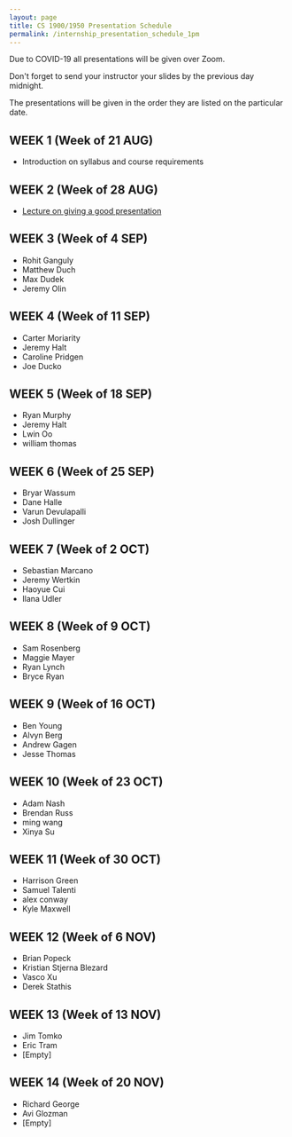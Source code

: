 ```yaml
---
layout: page
title: CS 1900/1950 Presentation Schedule
permalink: /internship_presentation_schedule_1pm
---
```


Due to COVID-19 all presentations will be given over Zoom.

Don't forget to send your instructor your slides by the previous day midnight.

The presentations will be given in the order they are listed on the particular date.

## WEEK 1 (Week of 21 AUG)

* Introduction on syllabus and course requirements

## WEEK 2 (Week of 28 AUG)

* [Lecture on giving a good presentation]({{site.baseurl}}/lectures/lecture-on-presentations-internship.pdf)

## WEEK 3 (Week of 4 SEP)

* Rohit Ganguly
* Matthew Duch
* Max Dudek
* Jeremy Olin

## WEEK 4 (Week of 11 SEP)

* Carter Moriarity
* Jeremy Halt
* Caroline Pridgen
* Joe Ducko

## WEEK 5 (Week of 18 SEP)

* Ryan Murphy
* Jeremy Halt
* Lwin Oo
* william thomas

## WEEK 6 (Week of 25 SEP)

* Bryar Wassum
* Dane Halle
* Varun Devulapalli
* Josh Dullinger

## WEEK 7 (Week of 2 OCT)

* Sebastian Marcano
* Jeremy Wertkin
* Haoyue Cui
* Ilana Udler

## WEEK 8 (Week of 9 OCT)

* Sam Rosenberg
* Maggie Mayer
* Ryan Lynch
* Bryce Ryan

## WEEK 9 (Week of 16 OCT)

* Ben Young
* Alvyn Berg
* Andrew Gagen
* Jesse Thomas

## WEEK 10 (Week of 23 OCT)

* Adam Nash
* Brendan Russ
* ming wang
* Xinya Su

## WEEK 11 (Week of 30 OCT)

* Harrison Green
* Samuel Talenti
* alex conway
* Kyle Maxwell

## WEEK 12 (Week of 6 NOV)

* Brian Popeck
* Kristian Stjerna Blezard
* Vasco Xu
* Derek Stathis

## WEEK 13 (Week of 13 NOV)

* Jim Tomko
* Eric Tram
* [Empty]

## WEEK 14 (Week of 20 NOV)

* Richard George
* Avi Glozman
* [Empty]
